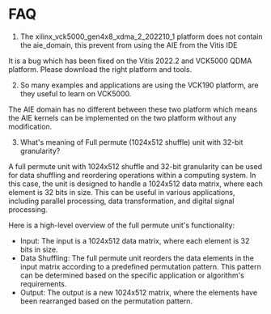 # FAQ

1. The xilinx_vck5000_gen4x8_xdma_2_202210_1 platform does not contain the aie_domain, this prevent from using the AIE from the Vitis IDE

It is a bug which has been fixed on the Vitis 2022.2 and VCK5000 QDMA platform. Please download the right platform and tools.

2. So many examples and applications are using the VCK190 platform, are they useful to learn on VCK5000.

The AIE domain has no different between these two platform which means the AIE kernels can be implemented on the two platform without any modification.


3. What's meaning of Full permute (1024x512 shuffle) unit with 32-bit granularity?

A full permute unit with 1024x512 shuffle and 32-bit granularity can be used for data shuffling and reordering operations within a computing system. In this case, the unit is designed to handle a 1024x512 data matrix, where each element is 32 bits in size. This can be useful in various applications, including parallel processing, data transformation, and digital signal processing.

Here is a high-level overview of the full permute unit's functionality:

- Input: The input is a 1024x512 data matrix, where each element is 32 bits in size.
- Data Shuffling: The full permute unit reorders the data elements in the input matrix according to a predefined permutation pattern. This pattern can be determined based on the specific application or algorithm's requirements.
- Output: The output is a new 1024x512 matrix, where the elements have been rearranged based on the permutation pattern.

